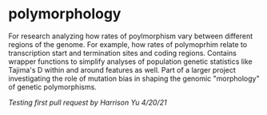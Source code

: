 # polymorphology

For research analyzing how rates of poylmorphism vary between different regions of the genome. For example, how rates of polymoprhim relate to transcription start and termination sites and coding regions. Contains wrapper functions to simplify analyses of population genetic statistics like Tajima's D within and around features as well. Part of a larger project investigating the role of mutation bias in shaping the genomic "morphology" of genetic polymorphisms.

*Testing first pull request by Harrison Yu 4/20/21* 
